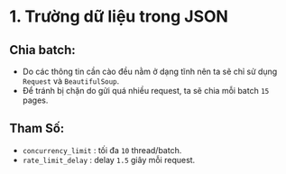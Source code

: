 # 1. Trường dữ liệu trong JSON

## Chia batch:

* Do các thông tin cần cào đều nằm ở dạng tĩnh nên ta sẽ chỉ sử dụng `Request` và `BeautifulSoup`.
* Để tránh bị chặn do gửi quá nhiều request, ta sẽ chia mỗi batch `15` pages.

## Tham Số:

* `concurrency_limit` : tối đa `10` thread/batch.
* `rate_limit_delay` : delay `1.5` giây mỗi request.

